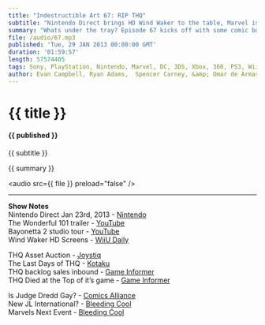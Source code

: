 ```yaml
---
title: "Indestructible Art 67: RIP THQ"
subtitle: "Nintendo Direct brings HD Wind Waker to the table, Marvel is going to have another big summer event, THQ is divided up among multiple buyers, and Judge Dredd isn't gay.  "
summary: "Whats under the tray? Episode 67 kicks off with some comic book banter ranging from Batman to The Leader. Nintendo Direct addresses the future of the WiiU promising updates, native virtual console, new games, and an HD Legend of Zelda: Wind Waker remake. THQ is divide up amongst the highest bidders and the crew is sad to see Vigil left behind. Marvel is planning another big cross over for the summer and Ryan tells us all about his hatred for Kingdom Hearts.  "
file: /audio/67.mp3
published: 'Tue, 29 JAN 2013 00:00:00 GMT'
duration: '01:59:57'
length: 57574405
tags: Sony, PlayStation, Nintendo, Marvel, DC, 3DS, Xbox, 360, PS3, Wii, WiiU, PSN, XBLA, Video Games, Comics, Games, Indestructible Art, Batman, Joker, Nintendo Direct, Ultron, THQ, Vigil
author: Evan Campbell, Ryan Adams,  Spencer Carney, &amp; Omar de Armas
---
```


# {{ title }}

#### {{ published }}

{{ subtitle }}

{{ summary }}

<audio src={{ file }} preload="false" />
- - -

**Show Notes**  
Nintendo Direct Jan 23rd, 2013 - [Nintendo](http://www.nintendo.com/nintendo-direct/archive/01-23-2013/)  
The Wonderful 101 trailer - [YouTube](http://www.youtube.com/watch?v=-XzUct7SpdE)  
Bayonetta 2 studio tour - [YouTube](http://www.youtube.com/watch?v=pUbgRxf3fLg)  
Wind Waker HD Screens - [WiiU Daily](http://wiiudaily.com/2013/01/zelda-wind-waker-wii-u-screenshots/)  


THQ Asset Auction - [Joystiq](http://www.joystiq.com/2013/01/23/thq-bid-winners-prices-and-runners-up/)  
The Last Days of THQ - [Kotaku](http://kotaku.com/5978866/the-last-days-of-thq)  
THQ backlog sales inbound - [Game Informer](http://www.gameinformer.com/b/news/archive/2013/01/24/sale-of-thq-39-s-back-catalog-happening-in-coming-weeks.aspx)  
THQ Died at the Top of it’s game - [Game Informer](http://www.gameinformer.com/b/features/archive/2013/01/24/thq-died-at-the-top-of-its-game.aspx)  


Is Judge Dredd Gay? - [Comics Alliance](http://www.comicsalliance.com/2013/01/24/judge-dredd-the-closet/)  
New JL International? - [Bleeding Cool](http://www.bleedingcool.com/2013/01/26/is-rb-silva-working-on-a-new-justice-league-international-comic/)  
Marvels Next Event - [Bleeding Cool](http://www.bleedingcool.com/2013/01/26/marvel-confirms-post-summer-cosmic-event-spinning-out-of-free-comic-book-day/)  
